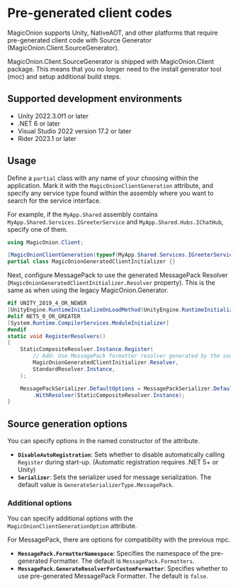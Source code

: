# Pre-generated client codes

MagicOnion supports Unity, NativeAOT, and other platforms that require pre-generated client code with Source Generator (MagicOnion.Client.SourceGenerator).

MagicOnion.Client.SourceGenerator is shipped with MagicOnion.Client package.
This means that you no longer need to the install generator tool (moc) and setup additional build steps.

## Supported development environments
- Unity 2022.3.0f1 or later
- .NET 6 or later
- Visual Studio 2022 version 17.2 or later
- Rider 2023.1 or later

## Usage
Define a `partial` class with any name of your choosing within the application. Mark it with the `MagicOnionClientGeneration` attribute, and specify any service type found within the assembly where you want to search for the service interface.

For example, if the `MyApp.Shared` assembly contains `MyApp.Shared.Services.IGreeterService` and `MyApp.Shared.Hubs.IChatHub`, specify one of them.

```csharp
using MagicOnion.Client;

[MagicOnionClientGeneration(typeof(MyApp.Shared.Services.IGreeterService))]
partial class MagicOnionGeneratedClientInitializer {}
```

Next, configure MessagePack to use the generated MessagePack Resolver (`MagicOnionGeneratedClientInitializer.Resolver` property). This is the same as when using the legacy MagicOnion.Generator.

```csharp
#if UNITY_2019_4_OR_NEWER
[UnityEngine.RuntimeInitializeOnLoadMethod(UnityEngine.RuntimeInitializeLoadType.BeforeSceneLoad)]
#elif NET5_0_OR_GREATER
[System.Runtime.CompilerServices.ModuleInitializer]
#endif
static void RegisterResolvers()
{
    StaticCompositeResolver.Instance.Register(
        // Add: Use MessagePack formatter resolver generated by the source generator.
        MagicOnionGeneratedClientInitializer.Resolver,
        StandardResolver.Instance,
    );

    MessagePackSerializer.DefaultOptions = MessagePackSerializer.DefaultOptions
        .WithResolver(StaticCompositeResolver.Instance);
}
```

## Source generation options
You can specify options in the named constructor of the attribute.

- **`DisableAutoRegistration`**: Sets whether to disable automatically calling `Register` during start-up. (Automatic registration requires .NET 5+ or Unity)
- **`Serializer`**: Sets the serializer used for message serialization. The default value is `GenerateSerializerType.MessagePack`.

### Additional options

You can specify additional options with the `MagicOnionClientGenerationOption` attribute.

For MessagePack, there are options for compatibility with the previous mpc.

- **`MessagePack.FormatterNamespace`**: Specifies the namespace of the pre-generated Formatter. The default is `MessagePack.Formatters`.
- **`MessagePack.GenerateResolverForCustomFormatter`**: Specifies whether to use pre-generated MessagePack Formatter. The default is `false`.
